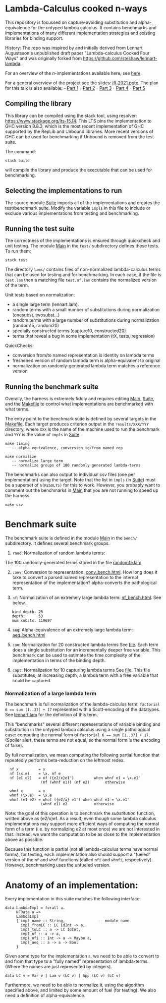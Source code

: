 # Lambda-Calculus cooked **n**-ways

This repository is focussed on capture-avoiding substitution and alpha-equivalence for the untyped lambda calculus.  It contains benchmarks and implementations of many different implementation strategies and existing libraries for binding support. 

History: The repo was inspired by and initially derived from Lennart Augustsson's unpublished draft paper "Lambda-calculus Cooked Four Ways" and was originally forked from https://github.com/steshaw/lennart-lambda. 

For an overview of the *n*-implementations available here, see [here](doc/Implementations.md).

For a general overview of the project see the slides: [ifl-2021.pptx](ifl-2021.pptx). The plan for this 
talk is also available:
    - [Part 1](doc/Part1.md)
    - [Part 2](doc/Part2.md)
    - [Part 3](doc/Part3.md)
    - [Part 4](doc/Part4.md)
    - [Part 5](doc/Part5.md)

## Compiling the library

This library can be compiled using the stack tool, using resolver: https://www.stackage.org/lts-15.14.
This LTS pins the implementation to GHC version 8.8.3, which is the most recent implementation of GHC supported by the RepLib and Unbound libraries. More recent versions of GHC can be used for benchmarking if Unbound is removed from the test suite. 

The command:

    stack build

will compile the library and produce the executable that can be used for benchmarking.

## Selecting the implementations to run

The source module [Suite](lib/Suite.hs) imports all of the implementations and creates the test/benchmark suite. Modify the variable `impls` in this file to include or exclude various implementations from testing and benchmarking. 

## Running the test suite 

The correctness of the implementations is ensured through quickcheck and unit testing. The module [Main](test/Main.hs) in the `test/` subdirectory defines these tests. To run them:

    stack test

The directory `lams/` contains files of non-normalized lambda-calculus terms that can be used for testing and for benchmarking. In each case, if the file is `test.lam` then a matching file `test.nf.lam` contains the normalized version of the term.

Unit tests based on normalization:
- a single large term (lennart.lam).
- random terms with a small number of substitutions during normalization (onesubst, twosubst...)
- random terms with a large number of substitutions during normalization (random15, random20)
- specially constructed terms (capture10, constructed20) 
- terms that reveal a bug in some implementation (tX, tests, regression)

QuickChecks:
- conversion from/to named representation is identity on lambda terms
- freshened version of random lambda term is alpha-equivalent to original
- normalization on randomly-generated lambda term matches a reference version

## Running the benchmark suite

Overally, the harness is extremely fiddly and requires editing [Main](bench/Main.hs), [Suite](lib/Suite.hs), and the [Makefile](Makefile) to control what implementations are benchmarked with what terms. 

The entry point to the benchmark suite is defined by several targets in the [Makefile](Makefile). Each target produces criterion output in the `results/XXX/YYY` directory, where `XXX` is the name of the machine used to run the benchmark and `YYY` is the value of `impls` in [Suite](lib/Suite.hs). 

    make timing  
       -- alpha equivalence, conversion to/from named rep

    make normalize
       -- normalize large term
       -- normalize groups of 100 randomly generated lambda-terms

    
The benchmarks can also output to individual csv files (one per implementation) using the target. Note that the list in `impls` (in [Suite](lib/Suite.hs)) must be a superset of `$(RESULTS)` for this to work. However, you probably want to comment out the benchmarks in [Main](bench/Main.hs) that you are not running to speed up the harness.

    make csv  

# Benchmark suite

The benchmark suite is defined in the module [Main](bench/Main.hs) in the `bench/` subdirectory. It defines several benchmark groups. 

1. `rand`: Normalization of random lambda terms: 

The 100 randomly-generated terms stored in the file [random15.lam](lams/random15.lam).  

2. `conv`: Conversion to representation: [conv_bench.html](results/conv_bench.html). How long
   does it take to convert a parsed named representation to the internal
   representation of the implementation? alpha-converts the pathological term.
   
3. `nf`:  Normalization of an extremely large lambda term:
  [nf_bench.html](results/nf_bench.html). See below.

```
   bind depth: 25
   depth:      53
   num substs: 119697
```

4. `aeq`: Alpha-equivalence of an extremely large lambda term:
   [aeq_bench.html](results/aeq_bench.html)
   
5. `con`: Normalization for 20 constructed lambda terms
See [file](lams/constructed20.lam).
Each term does a single substitution for an incrementally deeper free variable. This benchmark can be used to estimate the time complexity of the implementation in terms of the binding depth.

6. `capt`: Normalization for 10 capturing lambda terms
See [file](lams/capture10.lam). This file substitutes, at increasing depth, a lambda term with a free variable that could be captured.

### Normalization of a large lambda term

The benchmark is full normalization of the lambda-calculus
term: `factorial 6 == sum [1..37] + 17` represented with a Scott-encoding of
the datatypes. See [lennart.lam](lams/lennart.lam) for the definition of this term.

This "benchmarks" several different representations of variable binding and
substitution in the untyped lambda calculus using a single pathological case:
computing the normal form of `factorial 6 == sum [1..37] + 17`. (Spoiler
alert, these terms are not equal, so the normal form is the encoding of
false).

By full normalization, we mean computing the following partial function that 
repeatedly performs beta-reduction on the leftmost redex.

      nf x         = x
      nf (\x.e)    = \x. nf e
      nf (e1 e2)   = nf ({e2/x}e1')         when whnf e1 = \x.e1'
                    (nf (whnf e1)) (nf e2)       otherwise

      whnf x       = x
      whnf (\x.e)  = \x.e
      whnf (e1 e2) = whnf ({e2/x} e1') when whnf e1 = \x.e1'
                    (whnf e1) e2            otherwise

Note: the goal of this operation is to benchmark the *substitution* function,
written above as {e2/x}e1.  As a result, even though some lambda calculus
implementations may support more efficient ways of computing the normal form
of a term (i.e. by normalizing e2 at most once) we are not interested in
that. Instead, we want the computation to be as close to the 
implementation above as possible.

Because this function is partial (not all lambda-calculus terms have normal
forms), for testing, each implementation also should support a "fueled"
version of the `nf` and `whnf` functions (called `nfi` and `whnfi`,
respectively). However, benchmarking uses the unfueled version.

# Anatomy of an implementation:

Every implementation in this suite matches the following interface:

    data LambdaImpl = forall a.
         NFData a =>
         LambdaImpl
         { impl_name :: String,               -- module name
           impl_fromLC :: LC IdInt -> a,
           impl_toLC :: a -> LC IdInt,
           impl_nf :: a -> a,
           impl_nfi :: Int -> a -> Maybe a,
           impl_aeq :: a -> a -> Bool
         }

Given some type for the implementation `a`, we need to be able to convert 
to and from that type to a "fully named" representation of lambda-terms. 
(Where the names are just represented by integers).

    data LC v = Var v | Lam v (LC v) | App (LC v) (LC v)

Furthermore, we need to be able to normalize it, using the algorithm specified 
above, and limited by some amount of fuel (for testing). We also need a definition 
of alpha-equivalence.

